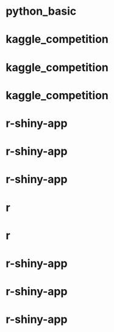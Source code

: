 # python_basic
# kaggle_competition
# kaggle_competition
# kaggle_competition
# r-shiny-app
# r-shiny-app
# r-shiny-app
# r
# r
# r-shiny-app
# r-shiny-app
# r-shiny-app
